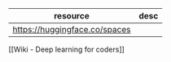 
| resource                      | desc |
| ----------------------------- | ---- |
| https://huggingface.co/spaces |      |
[[Wiki - Deep learning for coders]] 